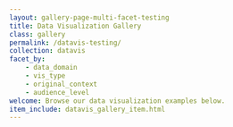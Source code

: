 ```yaml
---
layout: gallery-page-multi-facet-testing
title: Data Visualization Gallery
class: gallery
permalink: /datavis-testing/
collection: datavis
facet_by:
    - data_domain
    - vis_type
    - original_context
    - audience_level
welcome: Browse our data visualization examples below.
item_include: datavis_gallery_item.html
---
```

